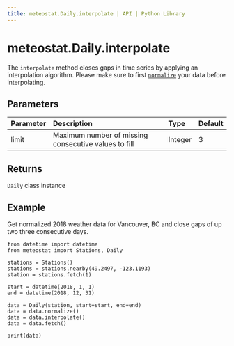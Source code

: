 ```yaml
---
title: meteostat.Daily.interpolate | API | Python Library
---
```


# meteostat.Daily.interpolate

The `interpolate` method closes gaps in time series by applying an interpolation algorithm. Please make sure to first [`normalize`](normalize) your data before interpolating.

## Parameters

| **Parameter** | **Description**                                      | **Type** | **Default** |
|:--------------|:-----------------------------------------------------|:---------|:------------|
| limit         | Maximum number of missing consecutive values to fill | Integer  | 3           |

## Returns

`Daily` class instance

## Example

Get normalized 2018 weather data for Vancouver, BC and close gaps of up two three consecutive days.

```python{13}
from datetime import datetime
from meteostat import Stations, Daily

stations = Stations()
stations = stations.nearby(49.2497, -123.1193)
station = stations.fetch(1)

start = datetime(2018, 1, 1)
end = datetime(2018, 12, 31)

data = Daily(station, start=start, end=end)
data = data.normalize()
data = data.interpolate()
data = data.fetch()

print(data)
```
